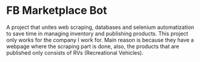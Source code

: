 # FB Marketplace Bot
A project that unites web scraping, databases and selenium automatization to save time in managing inventory and publishing products. This project only works for the company I work for. Main reason is because they have a webpage where the scraping part is done, also, the products that are published only consists of RVs (Recreational Vehicles).

